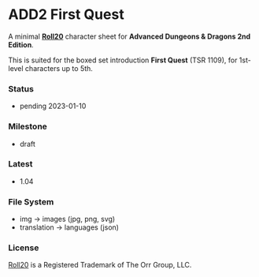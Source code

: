 # ADD2 First Quest

  A minimal [**Roll20**](https://roll20.net/) character sheet for **Advanced Dungeons & Dragons 2nd Edition**.

  This is suited for the boxed set introduction **First Quest** (TSR 1109), for 1st-level characters up to 5th.

  ### Status

  * pending 2023-01-10

  ### Milestone

  * draft

  ### Latest

  * 1.04

  ### File System

  * img -> images (jpg, png, svg)
  * translation -> languages (json)

  ### License

  [Roll20](https://roll20.net/) is a Registered Trademark of The Orr Group, LLC.
